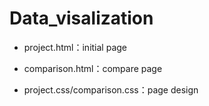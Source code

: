 # Data_visalization

- project.html：initial page

- comparison.html：compare page

- project.css/comparison.css：page design
